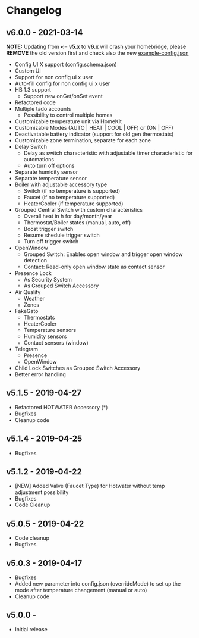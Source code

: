 # Changelog


## v6.0.0 - 2021-03-14


**<u>NOTE:</u>** Updating from **<= v5.x** to **v6.x** will crash your homebridge, please **REMOVE** the old version first and check also the new [example-config.json](https://github.com/SeydX/homebridge-tado-platform/blob/master/example-config.json) 

- Config UI X support (config.schema.json)
- Custom UI
- Support for non config ui x user
- Auto-fill config for non config ui x user
- HB 1.3 support
  - Support new onGet/onSet event
- Refactored code
- Multiple tado accounts
  - Possibility to control multiple homes
- Customizable temperature unit via HomeKit
- Customizable Modes (AUTO | HEAT | COOL | OFF) or (ON | OFF)
- Deactivatable battery indicator (support for old gen thermostats)
- Customizable zone termination, separate for each zone
- Delay Switch
  - Delay as switch characteristic with adjustable timer characteristic for automations
  - Auto turn off options
- Separate humidity sensor
- Separate temperature sensor
- Boiler with adjustable accessory type
  - Switch (if no temperature is supported) 
  - Faucet (if no temperature supported)
  - HeaterCooler (if temperature supported)
- Grouped Central Switch with custom characteristics 
  - Overall heat in h for day/month/year
  - Thermostat/Boiler states (manual, auto, off)
  - Boost trigger switch
  - Resume shedule trigger switch
  - Turn off trigger switch
- OpenWindow
  - Grouped Switch: Enables open window and trigger open window detection
  - Contact: Read-only open window state as contact sensor
- Presence Lock
  - As Security System
  - As Grouped Switch Accessory 
- Air Quality
  - Weather
  - Zones
- FakeGato
  - Thermostats
  - HeaterCooler
  - Temperature sensors
  - Humidity sensors
  - Contact sensors (window)
- Telegram
  - Presence
  - OpenWindow
- Child Lock Switches as Grouped Switch Accessory
- Better error handling

## v5.1.5 - 2019-04-27
- Refactored HOTWATER Accessory (*)
- Bugfixes
- Cleanup code


## v5.1.4 - 2019-04-25
- Bugfixes


## v5.1.2 - 2019-04-22
- [NEW] Added Valve (Faucet Type) for Hotwater without temp adjustment possibility
- Bugfixes
- Code Cleanup


## v5.0.5 - 2019-04-22
- Code cleanup
- Bugfixes


## v5.0.3 - 2019-04-17
- Bugfixes
- Added new parameter into config.json (overrideMode) to set up the mode after temperature changement (manual or auto)
- Cleanup code

## v5.0.0 - 
- Initial release
